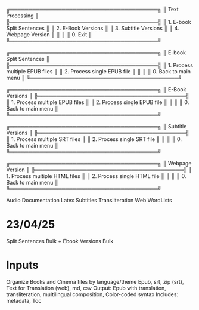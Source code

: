 ╔════════════════════════════════════════╗
║            Text Processing             ║
╠════════════════════════════════════════╣
║ 1. E-book Split Sentences              ║
║ 2. E-Book Versions                     ║
║ 3. Subtitle Versions                   ║
║ 4. Webpage Version                     ║
║                                        ║
║ 0. Exit                                ║
╚════════════════════════════════════════╝

╔════════════════════════════════════════╗
║        E-book Split Sentences          ║
╠════════════════════════════════════════╣
║ 1. Process multiple EPUB files         ║
║ 2. Process single EPUB file            ║
║                                        ║
║ 0. Back to main menu                   ║
╚════════════════════════════════════════╝

╔════════════════════════════════════════╗
║           E-Book Versions              ║
╠════════════════════════════════════════╣
║ 1. Process multiple EPUB files         ║
║ 2. Process single EPUB file            ║
║                                        ║
║ 0. Back to main menu                   ║
╚════════════════════════════════════════╝

╔════════════════════════════════════════╗
║         Subtitle Versions              ║
╠════════════════════════════════════════╣
║ 1. Process multiple SRT files          ║
║ 2. Process single SRT file             ║
║                                        ║
║ 0. Back to main menu                   ║
╚════════════════════════════════════════╝

╔════════════════════════════════════════╗
║          Webpage Version               ║
╠════════════════════════════════════════╣
║ 1. Process multiple HTML files         ║
║ 2. Process single HTML file            ║
║                                        ║
║ 0. Back to main menu                   ║
╚════════════════════════════════════════╝


Audio
Documentation
Latex
Subtitles
Transliteration
Web
WordLists

# 23/04/25
Split Sentences Bulk + Ebook Versions Bulk

# Inputs
Organize Books and Cinema files by language/theme
Epub, srt, zip (srt), Text for Translation (web), md, csv
Output: Epub with translation, transliteration, multilingual composition, Color-coded syntax
Includes: metadata, Toc


